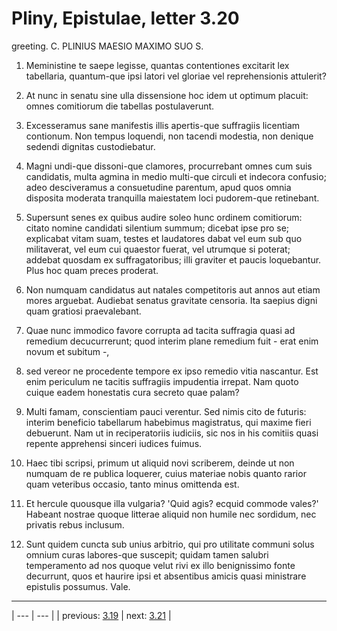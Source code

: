 # Pliny, Epistulae, letter 3.20

greeting. C. PLINIUS MAESIO MAXIMO SUO S.



1. Meministine te saepe legisse, quantas contentiones excitarit lex tabellaria, quantum-que ipsi latori vel gloriae vel reprehensionis attulerit?



2. At nunc in senatu sine ulla dissensione hoc idem ut optimum placuit: omnes comitiorum die tabellas postulaverunt.



3. Excesseramus sane manifestis illis apertis-que suffragiis licentiam contionum. Non tempus loquendi, non tacendi modestia, non denique sedendi dignitas custodiebatur.



4. Magni undi-que dissoni-que clamores, procurrebant omnes cum suis candidatis, multa agmina in medio multi-que circuli et indecora confusio; adeo desciveramus a consuetudine parentum, apud quos omnia disposita moderata tranquilla maiestatem loci pudorem-que retinebant.



5. Supersunt senes ex quibus audire soleo hunc ordinem comitiorum: citato nomine candidati silentium summum; dicebat ipse pro se; explicabat vitam suam, testes et laudatores dabat vel eum sub quo militaverat, vel eum cui quaestor fuerat, vel utrumque si poterat; addebat quosdam ex suffragatoribus; illi graviter et paucis loquebantur. Plus hoc quam preces proderat.



6. Non numquam candidatus aut natales competitoris aut annos aut etiam mores arguebat. Audiebat senatus gravitate censoria. Ita saepius digni quam gratiosi praevalebant.



7. Quae nunc immodico favore corrupta ad tacita suffragia quasi ad remedium decucurrerunt; quod interim plane remedium fuit - erat enim novum et subitum -,



8. sed vereor ne procedente tempore ex ipso remedio vitia nascantur. Est enim periculum ne tacitis suffragiis impudentia irrepat. Nam quoto cuique eadem honestatis cura secreto quae palam?



9. Multi famam, conscientiam pauci verentur. Sed nimis cito de futuris: interim beneficio tabellarum habebimus magistratus, qui maxime fieri debuerunt. Nam ut in reciperatoriis iudiciis, sic nos in his comitiis quasi repente apprehensi sinceri iudices fuimus.



10. Haec tibi scripsi, primum ut aliquid novi scriberem, deinde ut non numquam de re publica loquerer, cuius materiae nobis quanto rarior quam veteribus occasio, tanto minus omittenda est.



11. Et hercule quousque illa vulgaria? 'Quid agis? ecquid commode vales?' Habeant nostrae quoque litterae aliquid non humile nec sordidum, nec privatis rebus inclusum.



12. Sunt quidem cuncta sub unius arbitrio, qui pro utilitate communi solus omnium curas labores-que suscepit; quidam tamen salubri temperamento ad nos quoque velut rivi ex illo benignissimo fonte decurrunt, quos et haurire ipsi et absentibus amicis quasi ministrare epistulis possumus. Vale.



---

| --- | --- |
| previous: [3.19](../3.19/) | next: [3.21](../3.21/) |